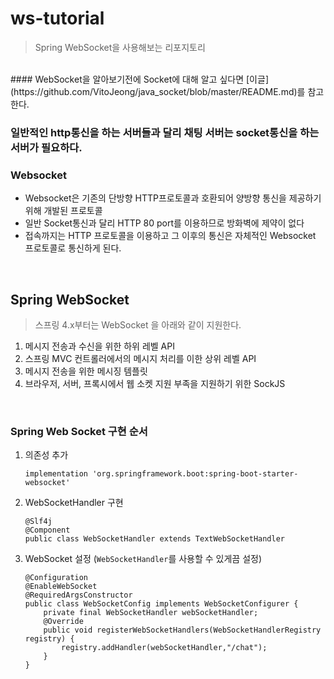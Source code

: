 # ws-tutorial
> Spring WebSocket을 사용해보는 리포지토리

<br>
#### WebSocket을 알아보기전에 Socket에 대해 알고 싶다면 [이글](https://github.com/VitoJeong/java_socket/blob/master/README.md)를 참고한다.
<br>

### 일반적인 http통신을 하는 서버들과 달리 채팅 서버는 socket통신을 하는 서버가 필요하다.


### Websocket
* Websocket은 기존의 단방향 HTTP프로토콜과 호환되어 양방향 통신을 제공하기 위해 개발된 프로토콜
* 일반 Socket통신과 달리 HTTP 80 port를 이용하므로 방화벽에 제약이 없다
* 접속까지는 HTTP 프로토콜을 이용하고 그 이후의 통신은 자체적인 Websocket 프로토콜로 통신하게 된다.
<br>

## Spring WebSocket

> 스프링 4.x부터는 WebSocket 을 아래와 같이 지원한다.

1. 메시지 전송과 수신을 위한 하위 레벨 API
2. 스프링 MVC 컨트롤러에서의 메시지 처리를 이한 상위 레벨 API
3. 메시지 전송을 위한 메시징 템플릿
4. 브라우저, 서버, 프록시에서 웹 소켓 지원 부족을 지원하기 위한 SockJS
<br>

### Spring Web Socket 구현 순서

1. 의존성 추가
    ``` 
    implementation 'org.springframework.boot:spring-boot-starter-websocket'
    ```
2. WebSocketHandler 구현
    ```
    @Slf4j
    @Component
    public class WebSocketHandler extends TextWebSocketHandler
    ```
3. WebSocket 설정 (`WebSocketHandler`를 사용할 수 있게끔 설정)
    ```
    @Configuration
    @EnableWebSocket
    @RequiredArgsConstructor
    public class WebSocketConfig implements WebSocketConfigurer {
        private final WebSocketHandler webSocketHandler;
        @Override
        public void registerWebSocketHandlers(WebSocketHandlerRegistry registry) {
            registry.addHandler(webSocketHandler,"/chat");
        }
    }
    ```

